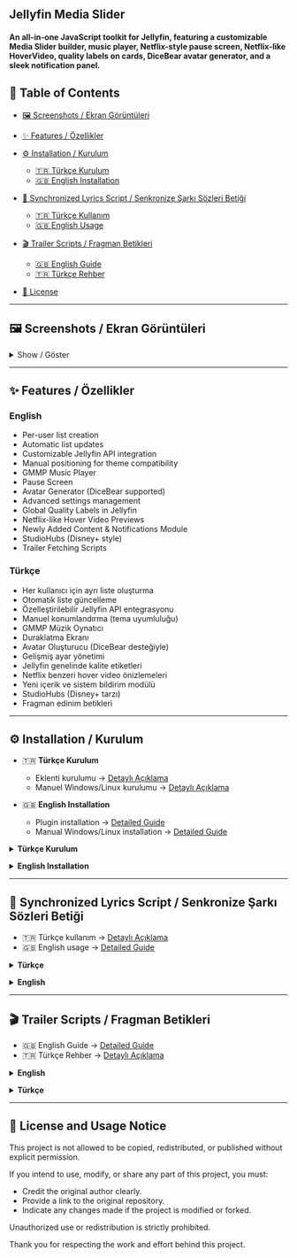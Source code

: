 ## Jellyfin Media Slider

#### An all-in-one JavaScript toolkit for Jellyfin, featuring a customizable Media Slider builder, music player, Netflix-style pause screen, Netflix-like HoverVideo, quality labels on cards, DiceBear avatar generator, and a sleek notification panel.

## 📑 Table of Contents

* [🖼️ Screenshots / Ekran Görüntüleri](#screenshots)
* [✨ Features / Özellikler](#features)
* [⚙️ Installation / Kurulum](#install)

  * [🇹🇷 Türkçe Kurulum](#tr-install)
  * [🇬🇧 English Installation](#en-install)
* [🎵 Synchronized Lyrics Script / Senkronize Şarkı Sözleri Betiği](#lyrics)

  * [🇹🇷 Türkçe Kullanım](#lyrics-tr)
  * [🇬🇧 English Usage](#lyrics-en)
* [🎬 Trailer Scripts / Fragman Betikleri](#trailers)

  * [🇬🇧 English Guide](#trailers-en)
  * [🇹🇷 Türkçe Rehber](#trailers-tr)
* [📄 License](#license)

---

<a id="screenshots"></a>

## 🖼️ Screenshots / Ekran Görüntüleri

<details>
<summary>Show / Göster</summary>

### DiceBear Avatar Görünümü / DiceBear Avatar Skin

![diceBear](https://github.com/user-attachments/assets/713fc481-7e60-43ab-bdf8-463bbb47ff78)

### Bildirim Modalı / Notification Modal

![bildirim](https://github.com/user-attachments/assets/b6533b70-743f-454d-adab-083d1d8a40ca)
![bildirim1](https://github.com/user-attachments/assets/041f9727-6ee9-4583-bebf-5ac7e7bd0a86)

### Duraklatma Ekranı / Pause Screen

![pause](https://github.com/user-attachments/assets/8e3ec49b-b7f2-406a-818d-064f6f64eac7)

### Kompakt Görünüm / Compact View

![co](https://github.com/user-attachments/assets/afac00a0-68c7-4a7e-b551-f946ec4f1e7b)

### Tam Ekran / Full Screen

![fsc](https://github.com/user-attachments/assets/e7ec8a4c-b82c-426c-ab76-8dd561b28845)

### Normal görünüm / Normal view

![ng](https://github.com/user-attachments/assets/80e7b0fb-6c8b-4076-ad33-4832bbf1e972)

### Konumlandırma yapılmış normal görünüm / Normal view with positioning

![ngy](https://github.com/user-attachments/assets/294cc2a7-3c3c-423b-88ff-a18b79dc6f46)

### Fragman / Trailer

#### Yerleşik Fragman / Embedded Trailer

![yf](https://github.com/user-attachments/assets/c16c85b1-d14d-42a5-88c4-aa4de182795f)

#### Fragman Modalı / Trailer Popup

![fm](https://github.com/user-attachments/assets/2636496c-4f9b-4a39-8516-8580d39b05fe)

### Ayarlar Modalı / Settings Popup

![st](https://github.com/user-attachments/assets/080a819c-a1a4-4f10-81ec-fe0dcba885e1)

</details>

---

<a id="features"></a>

## ✨ Features / Özellikler

### English

* Per-user list creation
* Automatic list updates
* Customizable Jellyfin API integration
* Manual positioning for theme compatibility
* GMMP Music Player
* Pause Screen
* Avatar Generator (DiceBear supported)
* Advanced settings management
* Global Quality Labels in Jellyfin
* Netflix-like Hover Video Previews
* Newly Added Content & Notifications Module
* StudioHubs (Disney+ style)
* Trailer Fetching Scripts

### Türkçe

* Her kullanıcı için ayrı liste oluşturma
* Otomatik liste güncelleme
* Özelleştirilebilir Jellyfin API entegrasyonu
* Manuel konumlandırma (tema uyumluluğu)
* GMMP Müzik Oynatıcı
* Duraklatma Ekranı
* Avatar Oluşturucu (DiceBear desteğiyle)
* Gelişmiş ayar yönetimi
* Jellyfin genelinde kalite etiketleri
* Netflix benzeri hover video önizlemeleri
* Yeni içerik ve sistem bildirim modülü
* StudioHubs (Disney+ tarzı)
* Fragman edinim betikleri

---

<a id="install"></a>

## ⚙️ Installation / Kurulum

* 🇹🇷 **Türkçe Kurulum**

  * Eklenti kurulumu → [Detaylı Açıklama](#tr-install)
  * Manuel Windows/Linux kurulumu → [Detaylı Açıklama](#tr-install)
* 🇬🇧 **English Installation**

  * Plugin installation → [Detailed Guide](#en-install)
  * Manual Windows/Linux installation → [Detailed Guide](#en-install)

<a id="tr-install"></a>

<details>
<summary><strong>Türkçe Kurulum</strong></summary>

#### Eklenti olarak

* Jellyfin yönetici paneline giriş yapın.
* Eklentiler (Plugins) bölümüne gidin.
* Katalog (Catalog) sekmesine tıklayın.
* Üsteki ayar ikonuna tıklayarak + ikonu ile yeni kaynak ekle sayfasını açın ve aşağıdaki adresi ekleyin

```
https://raw.githubusercontent.com/G-grbz/Jellyfin-Media-Slider/main/manifest.json 
```

* Kaynağı kaydedin ve Katalog bölümünde JMSFusion eklentisini bulun ve yükleyin.
* JMS-Fusion yüklendikten sonra değişikliklerin geçerli olması için Jellyfin’i tekrar yeniden başlatın.
* Yeniden başlatma sonrası ana sayfaya dönüp bir kaç kez ctrl + f5 ile sayfayı yenileyin

### Manuel Kurulum

#### Windows için

İndirdiğiniz sıkıştırılmış klasörü herhangi boş bir klasöre çıkarıp `install.bat` betiğini yönetici olarak çalıştırın ve tarayıcı çerezlerini birkaç kez temizleyin.

#### Yüklemeyi Kaldırma

`uninstall.bat` betiğini yönetici olarak çalıştırın.

#### Linux için

```bash
git clone https://github.com/G-grbz/Jellyfin-Media-Slider
cd Jellyfin-Media-Slider/Resources/slider/
```

#### Kurulum scriptini çalıştırın:

```bash
sudo chmod +x install.sh && sudo ./install.sh
```

#### Tarayıcı çerezlerini temizleyin.

#### Liste Güncelleme Scripti

listUpdate klasöründeki script belirli aralıklarla kullanıcı listelerini günceller.

#### Gerekli Ayarlar

`.env` dosyasını düzenleyerek gerekli bilgileri girin.

#### Script Seçenekleri

`updateList` içerikleri rastgele listeler (değerleri değiştirmek için `/modules/listConfig.json` el ile yapılandırılmalı ve script yeniden başlatılmalıdır.)

Detaylı açıklamalar;

* `itemLimit:` Slider'da gösterilecek maksimum öğe sayısı
* `garantiLimit:` Her içerik türünden garanti edilecek minimum öğe sayısı
* `listLimit:` Önceki listelerin saklanacağı maksimum sayı (tekrarları önlemek için)
* `listRefresh:` Listenin yenilenme aralığı (milisaniye - 300000ms = 5 dakika)
* `listcustomQueryString:` Jellyfin API'si için özel sorgu parametreleri

### Script Çalıştırma

#### list ve listUpdate klasörüne okuma yazma izni verin

```bash
sudo chmod -R a+rw /usr/share/jellyfin/web/slider/list && sudo chmod -R a+rw /usr/share/jellyfin/web/slider/listUpdate
```

#### Gerekli bağımlılıkları yükleyin:

```bash
cd /usr/share/jellyfin/web/slider/listUpdate && npm install dotenv node-fetch
```

#### scripti çalıştırın:

```bash
node updateList.mjs
```

#### Yüklemeyi Kaldırma

```bash
sudo chmod +x /usr/share/jellyfin/web/slider/uninstall.sh && sudo sh /usr/share/jellyfin/web/slider/uninstall.sh
```

</details>

<a id="en-install"></a>

<details>
<summary><strong>English Installation</strong></summary>

### Installation with a plugin

* Log in to your Jellyfin admin dashboard.
* Go to the Plugins section.
* Click on the Catalog tab.
* Click the settings icon at the top, then use the + button to open the “Add Repository” page and enter the following address:

```
https://raw.githubusercontent.com/G-grbz/Jellyfin-Media-Slider/main/manifest.json
```

* Save the repository, then go to the Catalog section, find the JMS-Fusion plugin, and install it.
* After installing JMS-Fusion, restart Jellyfin again to apply the changes.
* After restarting, go back to the home page and refresh the page with ctrl + f5 a few times.

### Manual Installation

#### For Windows

Extract the downloaded compressed folder to any empty folder, then run the `install.bat` file as administrator and clear your browser cookies a few times.

#### Uninstalling

Run the script `uninstall.bat` as administrator.

#### For Linux

```bash
git clone https://github.com/G-grbz/Jellyfin-Media-Slider
cd Jellyfin-Media-Slider/Resources/slider/
```

#### Run the installation script:

```bash
sudo chmod +x install.sh && sudo ./install.sh
```

#### Clear browser cookies to ensure the changes take effect.

### List Update Script

The script in the listUpdate folder updates user lists at specific intervals.

#### Required Settings

Edit the .env file and insert the necessary information.

#### Script Options

`updateList` lists the contents randomly (`/modules/listConfig.json` needs to be configured manually and the script needs to be restarted for the changes to take effect.)

Detailed explanations:

* `itemLimit:` Maximum number of items to show in slider
* `garantiLimit:` Minimum guaranteed items per content type (Movie/Series/BoxSet)
* `listLimit:` Max number of previous lists to store (prevent duplicates)
* `listRefresh:` Refresh interval in milliseconds (300000ms = 5 minutes)
* `listcustomQueryString:` Custom query parameters for Jellyfin API

#### Running the Script

##### Give read-write permission to the list and listUpdate folder

```bash
sudo chmod -R a+rw /usr/share/jellyfin/web/slider/list && sudo chmod -R a+rw /usr/share/jellyfin/web/slider/listUpdate
```

##### Install dependencies:

```bash
cd /usr/share/jellyfin/web/slider/listUpdate && npm install dotenv node-fetch
```

##### Run the script:

```bash
node updateList.mjs
```

##### Uninstallation

```bash
sudo chmod +x /usr/share/jellyfin/web/slider/uninstall.sh && sudo sh /usr/share/jellyfin/web/slider/uninstall.sh
```

</details>

---

<a id="lyrics"></a>

## 🎵 Synchronized Lyrics Script / Senkronize Şarkı Sözleri Betiği

* 🇹🇷 Türkçe kullanım → [Detaylı Açıklama](#lyrics-tr)
* 🇬🇧 English usage → [Detailed Guide](#lyrics-en)

<a id="lyrics-tr"></a>

<details>
<summary><strong>Türkçe</strong></summary>

`lrclib.net` üzerinden şarkı sözlerini çekebilen bir betik ekledim (`lrclib.sh`). Bu betik eklentiden bağımsız olarak çalışmaktadır. (Linux)

**Gerekenler:** `curl`, `jq`, `find`

**Dosya adı formatı:** `'sanatçı' - 'parça adı'` (Örn: `Ali Kınık - Ali Ayşeyi Seviyor`)

**Kullanım:**

İzin verin ve çalıştırın:

```bash
sh lrclib.sh /Müzik/Dosya/Yolu
```

Mevcut sözlerin üzerine yazmak için:

```bash
sh lrclib.sh /Müzik/Dosya/Yolu --overwrite
```

Yol boşluk içeriyorsa:

```bash
sh lrclib.sh "/Müzik/Dosya/Müzik Yolu" --overwrite
```

(Desteklenen biçimler: `mp3`, `flac`)

</details>

<a id="lyrics-en"></a>

<details>
<summary><strong>English</strong></summary>

A standalone script to fetch synchronized lyrics from `lrclib.net` (`lrclib.sh`). Works independently of the plugin (Linux).

**Requirements:** `curl`, `jq`, `find`

**Track filename format:** `'artist' - 'track title'` (e.g., `Ali Kınık - Ali Ayşeyi Seviyor`)

**Usage:**

```bash
sh lrclib.sh /Path/To/Your/Music/Directory
```

Overwrite existing lyrics:

```bash
sh lrclib.sh /Path/To/Your/Music/Directory --overwrite
```

Paths with spaces:

```bash
sh lrclib.sh "/Path/To/Your/Music Path" --overwrite
```

(Supported formats: `mp3`, `flac`)

</details>

---

<a id="trailers"></a>

## 🎬 Trailer Scripts / Fragman Betikleri

* 🇬🇧 English Guide → [Detailed Guide](#trailers-en)
* 🇹🇷 Türkçe Rehber → [Detaylı Açıklama](#trailers-tr)

<a id="trailers-en"></a>

<details>
<summary><strong>English</strong></summary>

### Overview

Two scripts:

* `trailers.sh` → Downloads local MP4 trailers via `yt-dlp`.
* `trailersurl.sh` → Writes only a **trailer URL** into NFO (no download; NFO must be enabled and present).

Both use TMDb for discovery and refresh Jellyfin metadata.

### Requirements

Common: `bash`, `curl`, `jq`
Extra for `trailers.sh`: `yt-dlp` (required), `ffprobe` (optional)

### Get the scripts

```bash
curl -fsSL -o trailers.sh "https://raw.githubusercontent.com/G-grbz/Jellyfin-Media-Slider/main/Resources/slider/trailers.sh"
curl -fsSL -o trailersurl.sh "https://raw.githubusercontent.com/G-grbz/Jellyfin-Media-Slider/main/Resources/slider/trailersurl.sh"
chmod +x trailers.sh trailersurl.sh
```

### Usage (download trailers)

```bash
JF_BASE="http://jellyfinserveraddress:8096" \
JF_API_KEY="API-KEY-HERE" \
TMDB_API_KEY="TMDB-API-KEY-HERE" \
COOKIES_BROWSER=chrome \
MIN_FREE_MB=2048 \
OVERWRITE_POLICY=if-better \
ENABLE_THEME_LINK=1 \
PREFERRED_LANG=tr-TR \
INCLUDE_LANGS_WIDE="tr,en,hi,de,ru,fr,it,es,ar,fa,pt,zh,ja,ko,nl,pl,sv,cs,uk,el,null" \
./trailers.sh
```

### Usage (URL only)

```bash
JF_BASE="http://jellyfinserveraddress:8096" \
JF_API_KEY="API-KEY-HERE" \
TMDB_API_KEY="TMDB-API-KEY-HERE" \
PREFERRED_LANG=tr-TR \
INCLUDE_LANGS_WIDE="tr,en,hi,de,ru,fr,it,es,ar,fa,pt,zh,ja,ko,nl,pl,sv,cs,uk,el,null" \
./trailersurl.sh
```

*(Further env vars and systemd examples are available in the repository description above.)*

</details>

<a id="trailers-tr"></a>

<details>
<summary><strong>Türkçe</strong></summary>

### Genel Bakış

İki betik:

* `trailers.sh` → `yt-dlp` ile **yerel MP4** indirir.
* `trailersurl.sh` → Sadece **URL**'i NFO'ya yazar (indirme yok; NFO açık ve mevcut olmalı).

Her ikisi de TMDb kullanır ve işlem sonunda Jellyfin meta verisini yeniler.

### Gerekli Araçlar

Ortak: `bash`, `curl`, `jq`
Ek: `trailers.sh` için `yt-dlp` (zorunlu), `ffprobe` (opsiyonel)

### Betikleri indir

```bash
curl -fsSL -o trailers.sh "https://raw.githubusercontent.com/G-grbz/Jellyfin-Media-Slider/main/Resources/slider/trailers.sh"
curl -fsSL -o trailersurl.sh "https://raw.githubusercontent.com/G-grbz/Jellyfin-Media-Slider/main/Resources/slider/trailersurl.sh"
chmod +x trailers.sh trailersurl.sh
```

### Kullanım (indir)

```bash
JF_BASE="http://jellyfinserveradres:8096" \
JF_API_KEY="API-KEY-BURAYA" \
TMDB_API_KEY="TMDB-API-KEY-BURAYA" \
COOKIES_BROWSER=chrome \
MIN_FREE_MB=2048 \
ENABLE_THEME_LINK=1 \
OVERWRITE_POLICY=if-better \
PREFERRED_LANG=tr-TR \
INCLUDE_LANGS_WIDE="tr,en,hi,de,ru,fr,it,es,ar,fa,pt,zh,ja,ko,nl,pl,sv,cs,uk,el,null" \
./trailers.sh
```

### Kullanım (sadece URL)

```bash
JF_BASE="http://jellyfinserveradres:8096" \
JF_API_KEY="API-KEY-BURAYA" \
TMDB_API_KEY="TMDB-API-KEY-BURAYA" \
PREFERRED_LANG=tr-TR \
INCLUDE_LANGS_WIDE="tr,en,hi,de,ru,fr,it,es,ar,fa,pt,zh,ja,ko,nl,pl,sv,cs,uk,el,null" \
./trailersurl.sh
```

*(Diğer ortam değişkenleri ve systemd örnekleri yukarıdaki açıklamada mevcuttur.)*

</details>

---

<a id="license"></a>

## 📄 License and Usage Notice

This project is not allowed to be copied, redistributed, or published without explicit permission.

If you intend to use, modify, or share any part of this project, you must:

* Credit the original author clearly.
* Provide a link to the original repository.
* Indicate any changes made if the project is modified or forked.

Unauthorized use or redistribution is strictly prohibited.

Thank you for respecting the work and effort behind this project.
